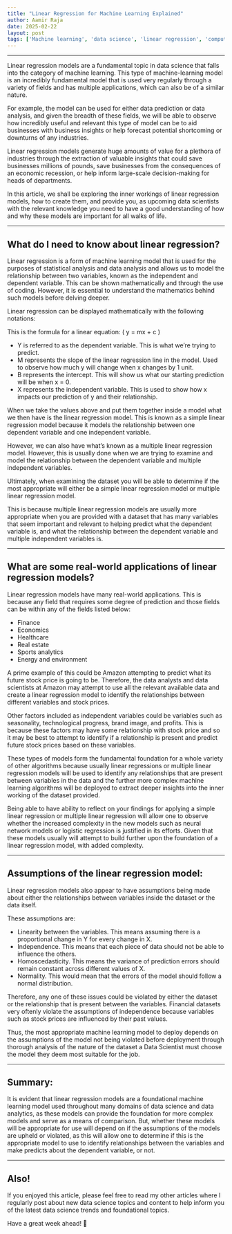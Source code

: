 ```yaml
---
title: "Linear Regression for Machine Learning Explained"
author: Aamir Raja
date: 2025-02-22
layout: post
tags: ['Machine learning', 'data science', 'linear regression', 'computer science', 'data analysis']
---
```


-------
Linear regression models are a fundamental topic in data science that falls into the category of machine learning. This type of machine-learning model is an incredibly fundamental model that is used very regularly through a variety of fields and has multiple applications, which can also be of a similar nature.

For example, the model can be used for either data prediction or data analysis, and given the breadth of these fields, we will be able to observe how incredibly useful and relevant this type of model can be to aid businesses with business insights or help forecast potential shortcoming or downturns of any industries.

Linear regression models generate huge amounts of value for a plethora of industries through the extraction of valuable insights that could save businesses millions of pounds, save businesses from the consequences of an economic recession, or help inform large-scale decision-making for heads of departments.

In this article, we shall be exploring the inner workings of linear regression models, how to create them, and provide you, as upcoming data scientists with the relevant knowledge you need to have a good understanding of how and why these models are important for all walks of life.

--------

## What do I need to know about linear regression?

Linear regression is a form of machine learning model that is used for the purposes of statistical analysis and data analysis and allows us to model the relationship between two variables, known as the independent and dependent variable. This can be shown mathematically and through the use of coding. However, it is essential to understand the mathematics behind such models before delving deeper.

Linear regression can be displayed mathematically with the following notations:

This is the formula for a linear equation: \( y = mx + c \)

- Y is referred to as the dependent variable. This is what we’re trying to predict.
- M represents the slope of the linear regression line in the model. Used to observe how much y will change when x changes by 1 unit.
- B represents the intercept. This will show us what our starting prediction will be when x = 0.
- X represents the independent variable. This is used to show how x impacts our prediction of y and their relationship.

When we take the values above and put them together inside a model what we then have is the linear regression model. This is known as a simple linear regression model because it models the relationship between one dependent variable and one independent variable.

However, we can also have what’s known as a multiple linear regression model. However, this is usually done when we are trying to examine and model the relationship between the dependent variable and multiple independent variables.

Ultimately, when examining the dataset you will be able to determine if the most appropriate will either be a simple linear regression model or multiple linear regression model.

This is because multiple linear regression models are usually more appropriate when you are provided with a dataset that has many variables that seem important and relevant to helping predict what the dependent variable is, and what the relationship between the dependent variable and multiple independent variables is.

---------

## What are some real-world applications of linear regression models?

Linear regression models have many real-world applications. This is because any field that requires some degree of prediction and those fields can be within any of the fields listed below:

- Finance
- Economics
- Healthcare
- Real estate
- Sports analytics
- Energy and environment

A prime example of this could be Amazon attempting to predict what its future stock price is going to be. Therefore, the data analysts and data scientists at Amazon may attempt to use all the relevant available data and create a linear regression model to identify the relationships between different variables and stock prices.

Other factors included as independent variables could be variables such as seasonality, technological progress, brand image, and profits. This is because these factors may have some relationship with stock price and so it may be best to attempt to identify if a relationship is present and predict future stock prices based on these variables.

These types of models form the fundamental foundation for a whole variety of other algorithms because usually linear regressions or multiple linear regression models will be used to identify any relationships that are present between variables in the data and the further more complex machine learning algorithms will be deployed to extract deeper insights into the inner working of the dataset provided.
    
Being able to have ability to reflect on your findings for applying a simple linear regression or multiple linear regression will allow one to observe whether the increased complexity in the new models such as neural network models or logistic regression is justified in its efforts. Given that these models usually will attempt to build further upon the foundation of a linear regression model, with added complexity.

----------

## Assumptions of the linear regression model:

Linear regression models also appear to have assumptions being made about either the relationships between variables inside the dataset or the data itself.

These assumptions are:

- Linearity between the variables. This means assuming there is a proportional change in Y for every change in X.
- Independence. This means that each piece of data should not be able to influence the others.
- Homoscedasticity. This means the variance of prediction errors should remain constant across different values of X.
- Normality. This would mean that the errors of the model should follow a normal distribution.

Therefore, any one of these issues could be violated by either the dataset or the relationship that is present between the variables. Financial datasets very oftenly violate the assumptions of independence because variables such as stock prices are influenced by their past values.

Thus, the most appropriate machine learning model to deploy depends on the assumptions of the model not being violated before deployment through thorough analysis of the nature of the dataset a Data Scientist must choose the model they deem most suitable for the job.

--------

## Summary:

It is evident that linear regression models are a foundational machine learning model used throughout many domains of data science and data analytics, as these models can provide the foundation for more complex models and serve as a means of comparison. But, whether these models will be appropriate for use will depend on if the assumptions of the models are upheld or violated, as this will allow one to determine if this is the appropriate model to use to identify relationships between the variables and make predicts about the dependent variable, or not.

---------

## Also!

If you enjoyed this article, please feel free to read my other articles where I regularly post about new data science topics and content to help inform you of the latest data science trends and foundational topics.

Have a great week ahead! 👋




